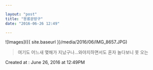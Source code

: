 ```yaml
---

layout: "post"  
title: "몽롱문방구"  
date: "2016-06-26 12:49"

---
```


![Images]({{ site.baseurl }}/media/2016/06/IMG_8657.JPG)

> 여기도 어느새 몇해가 지났구나...와야지하면서도 혼자 놀다보니 못 오는

Created at : June 26, 2016 at 12:49PM
